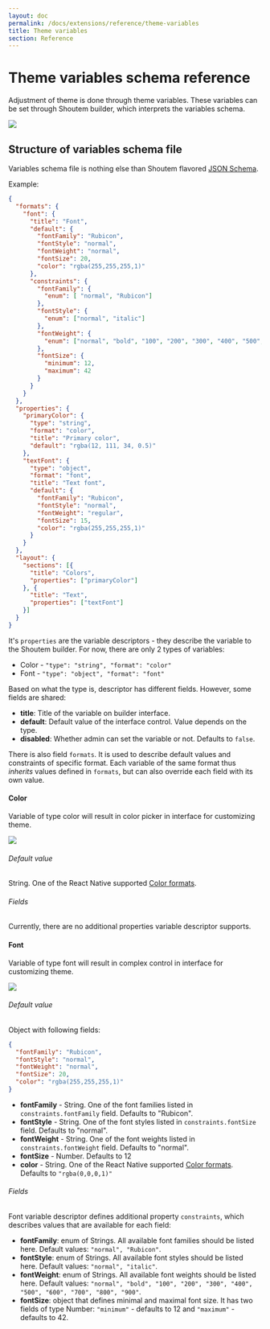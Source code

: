 ```yaml
---
layout: doc
permalink: /docs/extensions/reference/theme-variables
title: Theme variables
section: Reference
---
```


# Theme variables schema reference

Adjustment of theme is done through theme variables. These variables can be set through Shoutem builder, which interprets the variables schema.

<p class="image">
<img src='{{ site.url }}/img/tutorials/settings-theme/style-tab-themes-customise_theme-no_picker.png'/>
</p>

## Structure of variables schema file

Variables schema file is nothing else than Shoutem flavored [JSON Schema](https://spacetelescope.github.io/understanding-json-schema/UnderstandingJSONSchema.pdf).

Example:

```JSON
{
  "formats": {
    "font": {
      "title": "Font",
      "default": {
        "fontFamily": "Rubicon",
        "fontStyle": "normal",
        "fontWeight": "normal",
        "fontSize": 20,
        "color": "rgba(255,255,255,1)"
      },
      "constraints": {
        "fontFamily": {
          "enum": [ "normal", "Rubicon"]
        },
        "fontStyle": {
          "enum": ["normal", "italic"]
        },
        "fontWeight": {
          "enum": ["normal", "bold", "100", "200", "300", "400", "500", "600", "700", "800", "900"]
        },
        "fontSize": {
          "minimum": 12,
          "maximum": 42
        }
      }
    }
  },
  "properties": {
    "primaryColor": {
      "type": "string",
      "format": "color",
      "title": "Primary color",
      "default": "rgba(12, 111, 34, 0.5)"
    },
    "textFont": {
      "type": "object",
      "format": "font",
      "title": "Text font",
      "default": {
        "fontFamily": "Rubicon",
        "fontStyle": "normal",
        "fontWeight": "regular",
        "fontSize": 15,
        "color": "rgba(255,255,255,1)"
      }
    }
  },
  "layout": {
    "sections": [{
      "title": "Colors",
      "properties": ["primaryColor"]
    }, {
      "title": "Text",
      "properties": ["textFont"]
    }]
  }
}
```

It's `properties` are the variable descriptors - they describe the variable to the Shoutem builder. For now, there are only 2 types of variables:

- Color - `"type": "string", "format": "color"`
- Font - `"type": "object", "format": "font"`

Based on what the type is, descriptor has different fields. However, some fields are shared:

- **title**: Title of the variable on builder interface.
- **default**: Default value of the interface control. Value depends on the type.
- **disabled**: Whether admin can set the variable or not. Defaults to `false`.

There is also field `formats`. It is used to describe default values and constraints of specific format. 
Each variable of the same format thus _inherits_ values defined in `formats`, but can also override each field with its own value.

#### Color

Variable of type color will result in color picker in interface for customizing theme.

<p class="image">
<img src='{{ site.url }}/img/tutorials/settings-theme/style-tab-themes-customize_theme-color.png'/>
</p>

###### Default value

String. One of the React Native supported [Color formats](https://facebook.github.io/react-native/docs/colors.html).


###### Fields 

Currently, there are no additional properties variable descriptor supports.

#### Font

Variable of type font will result in complex control in interface for customizing theme.

<p class="image">
<img src='{{ site.url }}/img/tutorials/settings-theme/style-tab-themes-customize_theme-font.png'/>
</p>


###### Default value

Object with following fields:

```JSON
{
  "fontFamily": "Rubicon",
  "fontStyle": "normal",
  "fontWeight": "normal",
  "fontSize": 20,
  "color": "rgba(255,255,255,1)"
}
```

- **fontFamily** - String. One of the font families listed in `constraints.fontFamily` field. Defaults to "Rubicon".
- **fontStyle** - String. One of the font styles listed in `constraints.fontSize` field. Defaults to "normal".
- **fontWeight** - String. One of the font weights listed in `constraints.fontWeight` field. Defaults to "normal".
- **fontSize** - Number. Defaults to 12
- **color** - String. One of the React Native supported [Color formats](https://facebook.github.io/react-native/docs/colors.html). Defaults to `"rgba(0,0,0,1)"`

###### Fields 

Font variable descriptor defines additional property `constraints`, which describes values that are available for each field: 

- **fontFamily**: enum of Strings. All available font families should  be listed here. Default values: `"normal", "Rubicon"`.
- **fontStyle**: enum of Strings. All available font styles should be listed here. Default values: `"normal", "italic"`.
- **fontWeight**: enum of Strings. All available font weights should be listed here. Default values: `"normal", "bold", "100", "200", "300", "400", "500", "600", "700", "800", "900"`.
- **fontSize**: object that defines minimal and maximal font size. It has two fields of type Number: `"minimum"` - defaults to 12 and `"maximum"` - defaults to 42.
